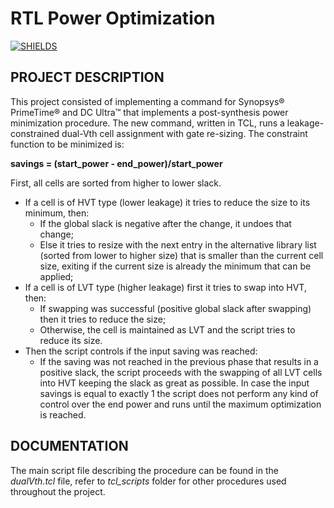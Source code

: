 # RTL Power Optimization
[![SHIELDS](https://img.shields.io/badge/development-completed-green)](https://shields.io/)

## PROJECT DESCRIPTION

This project consisted of implementing a command for Synopsys® PrimeTime® and DC Ultra™ that implements a post-synthesis power minimization procedure. The new command, written in TCL, runs a leakage-constrained dual-Vth cell assignment with gate re-sizing. The constraint function to be minimized is:

**savings = (start_power - end_power)/start_power**

First, all cells are sorted from higher to lower slack.
* If a cell is of HVT type (lower leakage) it tries to reduce the size to its minimum, then:
  - If the global slack is negative after the change, it undoes that change;
  - Else it tries to resize with the next entry in the alternative library list (sorted from lower to higher size) that is smaller than the current cell size, exiting if the current size is already the minimum that can be applied;
* If a cell is of LVT type (higher leakage) first it tries to swap into HVT, then:
  - If swapping was successful (positive global slack after swapping) then it tries to reduce the size;
  - Otherwise, the cell is maintained as LVT and the script tries to reduce its size.
* Then the script controls if the input saving was reached:
  - If the saving was not reached in the previous phase that results in a positive slack, the script proceeds with the swapping of all LVT cells into HVT keeping the slack as great as possible.
In case the input savings is equal to exactly 1 the script does not perform any kind of control over the end power and runs until the maximum optimization is reached.

## DOCUMENTATION

The main script file describing the procedure can be found in the *dualVth.tcl* file, refer to *tcl_scripts* folder for other procedures used throughout the project.
